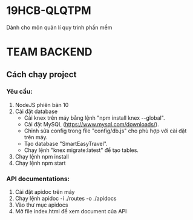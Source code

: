 # **19HCB-QLQTPM**
Dành cho môn quản lí quy trình phần mềm

# **TEAM BACKEND** 
## **Cách chạy project**
### **Yêu cầu**:
1. NodeJS phiên bản 10
2. Cài đặt database
    + Cài knex trên máy bằng lệnh "npm install knex --global".
    + Cài đặt MySQL (https://www.mysql.com/downloads/).
    + Chỉnh sửa config trong file "config/db.js" cho phù hợp với cài đặt trên máy.
    + Tạo database "SmartEasyTravel".
    + Chạy lệnh "knex migrate:latest" để tạo tables.
3. Chạy lệnh npm install
4. Chạy lệnh npm start

### API documentations:
1. Cài đặt apidoc trên máy
2. Chạy lệnh apidoc -i ./routes -o ./apidocs
1. Vào thư mục apidocs
2. Mở file index.html để xem document của API